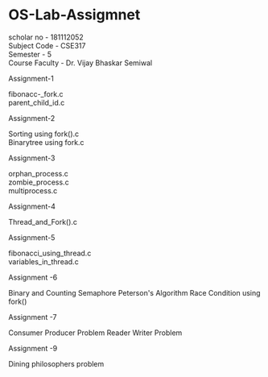 # OS-Lab-Assigmnet
scholar no - 181112052 <br>
Subject Code - CSE317 <br>
Semester - 5 <br>
Course Faculty - Dr. Vijay Bhaskar Semiwal <br>

Assignment-1 

fibonacc-_fork.c <br> 
parent_child_id.c <br>

Assignment-2

Sorting using fork().c <br> 
Binarytree using fork.c <br>

Assignment-3

orphan_process.c <br>
zombie_process.c <br>
multiprocess.c <br>

Assignment-4

Thread_and_Fork().c 

Assignment-5

fibonacci_using_thread.c <br> 
variables_in_thread.c

Assignment -6

Binary and Counting Semaphore Peterson's Algorithm Race Condition using fork()

Assignment -7

Consumer Producer Problem Reader Writer Problem

Assignment -9

Dining philosophers problem
